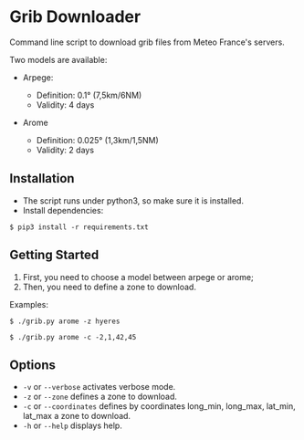 Grib Downloader
===============

Command line script to download grib files from Meteo France's servers.

Two models are available:

* Arpege:
    * Definition: 0.1° (7,5km/6NM)
    * Validity: 4 days

* Arome
    * Definition: 0.025° (1,3km/1,5NM)
    * Validity: 2 days


Installation
------------

* The script runs under python3, so make sure it is installed.
* Install dependencies:
```
$ pip3 install -r requirements.txt
```


Getting Started
---------------

1. First, you need to choose a model between arpege or arome;
2. Then, you need to define a zone to download.

Examples:
```
$ ./grib.py arome -z hyeres
```

```
$ ./grib.py arome -c -2,1,42,45
```


Options
-------

* `-v` or `--verbose` activates verbose mode.
* `-z` or `--zone` defines a zone to download.
* `-c` or `--coordinates` defines by coordinates long_min, long_max, lat_min, lat_max a zone to download.
* `-h` or `--help` displays help.
